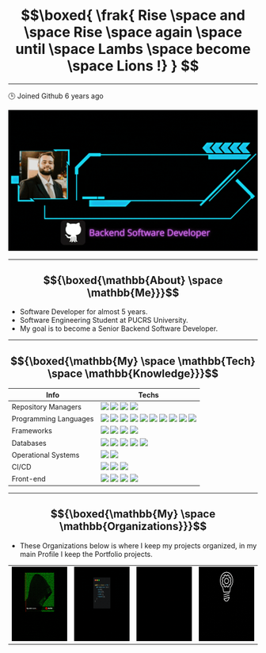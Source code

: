 # $$\boxed{ \frak{ Rise \space and \space Rise \space again \space until \space Lambs \space become \space Lions !} } $$

---

🕒 Joined Github 6 years ago

<p align="center">
  <img src="images/gif/Me.gif">
</p>

---

## $${\boxed{\mathbb{About} \space \mathbb{Me}}}$$ 

* Software Developer for almost 5 years.
* Software Engineering Student at PUCRS University.
* My goal is to become a Senior Backend Software Developer.



---

## $${\boxed{\mathbb{My} \space \mathbb{Tech} \space \mathbb{Knowledge}}}$$ 

| Info                  | Techs                                                                                                                                                                                                                                                                                                                                                                                                                                                                                                                                                                                                                                                                                                                                                                                                                                                                                            |
|-----------------------|--------------------------------------------------------------------------------------------------------------------------------------------------------------------------------------------------------------------------------------------------------------------------------------------------------------------------------------------------------------------------------------------------------------------------------------------------------------------------------------------------------------------------------------------------------------------------------------------------------------------------------------------------------------------------------------------------------------------------------------------------------------------------------------------------------------------------------------------------------------------------------------------------|
 | Repository Managers   | ![](https://img.shields.io/badge/Git-E34F26?style=for-the-badge&logo=git&logoColor=white) ![](https://img.shields.io/badge/GitHub-100000?style=for-the-badge&logo=github&logoColor=white) ![](https://img.shields.io/badge/GitLab-330F63?style=for-the-badge&logo=gitlab&logoColor=white) ![](https://img.shields.io/badge/Bitbucket-330F63?style=for-the-badge&logo=bitbucket&logoColor=white)                                                                                                                                                                                                                                                                                                                                                                                                                                                                                                                                                                                      |
| Programming Languages | ![](https://img.shields.io/badge/Java-ED8B00?style=for-the-badge&logo=java&logoColor=white) ![](https://img.shields.io/badge/Python-14354C?style=for-the-badge&logo=python&logoColor=white) ![](https://img.shields.io/badge/JavaScript-323330?style=for-the-badge&logo=javascript&logoColor=F7DF1E) ![](https://img.shields.io/badge/Ruby-CC342D?style=for-the-badge&logo=ruby&logoColor=white) ![](https://img.shields.io/badge/Dart-0175C2?style=for-the-badge&logo=dart&logoColor=white) ![](https://img.shields.io/badge/Markdown-000000?style=for-the-badge&logo=markdown&logoColor=white) ![](https://img.shields.io/badge/Shell_Script-121011?style=for-the-badge&logo=gnu-bash&logoColor=white) ![](https://img.shields.io/badge/C-00599C?style=for-the-badge&logo=c&logoColor=white) ![](https://img.shields.io/badge/TypeScript-007ACC?style=for-the-badge&logo=typescript&logoColor=white) ![](https://img.shields.io/badge/csharp-4700A5?style=for-the-badge&logo=csharp&logoColor=white) |
| Frameworks            | ![](https://img.shields.io/badge/Angular-DD0031?style=for-the-badge&logo=angular&logoColor=white) ![](https://img.shields.io/badge/Spring-6DB33F?style=for-the-badge&logo=spring&logoColor=white) ![](https://img.shields.io/badge/Flutter-02569B?style=for-the-badge&logo=flutter&logoColor=white) ![](https://img.shields.io/badge/.NET%20Core-4700A5?style=for-the-badge&logo=dotnet&logoColor=white)                                                                                                                                                                                                                                                                                                                                                                                                                                                                                                                                                                                              | 
| Databases             | ![](https://img.shields.io/badge/MySQL-00000F?style=for-the-badge&logo=mysql&logoColor=white) ![](https://img.shields.io/badge/PostgreSQL-316192?style=for-the-badge&logo=postgresql&logoColor=white) ![](https://img.shields.io/badge/MariaDB-01529E?style=for-the-badge&logo=mariadb&logoColor=white) ![](https://img.shields.io/badge/MongoDB-4EA94B?style=for-the-badge&logo=mongodb&logoColor=white) ![](https://img.shields.io/badge/Firebase-F29D0C?style=for-the-badge&logo=firebase&logoColor=white)                                                                                                                                                                                                                                                                                                                                                                                    |
| Operational Systems   | ![](https://img.shields.io/badge/Windows-017AD7?style=for-the-badge&logo=windows&logoColor=white) ![](https://img.shields.io/badge/Linux-E34F26?style=for-the-badge&logo=linux&logoColor=black)                                                                                                                                                                                                                                                                                                                                                                                                                                                                                                                                                                                                                                                                                                  |
| CI/CD                 | ![](https://img.shields.io/badge/Amazon_AWS-232F3E?style=for-the-badge&logo=amazon-aws&logoColor=white) ![](https://img.shields.io/badge/Travis-E4D766?style=for-the-badge&logo=travis&logoColor=white) ![](https://img.shields.io/badge/Jenkins-D33833?style=for-the-badge&logo=jenkins&logoColor=white)  |                                                                                                                                                                                                                                                                                                                                                                                                                                                                                                                                                                                      
| Front-end| ![](https://img.shields.io/badge/HTML5-E34F26?style=for-the-badge&logo=html5&logoColor=white) ![](https://img.shields.io/badge/CSS3-1572B6?style=for-the-badge&logo=css3&logoColor=white) ![](https://img.shields.io/badge/JavaScript-F7DF1E?style=for-the-badge&logo=javascript&logoColor=black) ![](https://img.shields.io/badge/Node.js-43853D?style=for-the-badge&logo=node.js&logoColor=white)|
---

## $${\boxed{\mathbb{My} \space \mathbb{Organizations}}}$$ 

* These Organizations below is where I keep my projects organized, in my main Profile I keep the Portfolio projects.

|   ||||
|---|---|---|---|
| [<img src="images/gif/Estudos-Fanto-Animated.gif" width=150 height=150>](https://github.com/fanto-estudos) |[<img src="images/gif/Fanto-Template-animated.gif" width=150 height=150>](https://github.com/Fanto-Templates)|[<img src="images/gif/Trabalho-Faculdade-Animated.gif" width=150 height=150>](https://github.com/trabalhos-da-faculdade) |[<img src="images/gif/Algoritmos-Avancados-Animated.gif" width=150 height=150>](https://github.com/fanto-algoritmos) |

